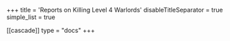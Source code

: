 +++
title = 'Reports on Killing Level 4 Warlords'
disableTitleSeparator = true
simple_list = true

[[cascade]]
  type = "docs"
+++

